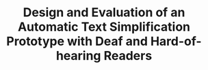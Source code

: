 ---
label: "ASSETS 2024"
title: "Design and Evaluation of an Automatic Text Simplification Prototype with Deaf and Hard-of-hearing Readers"
detail: "Oliver Alonzo, Sooyeon Lee, Akhter Al Amin, Mounica Maddela, Wei Xu, Matt Huenerfauth"
color: red
link: https://dl.acm.org/doi/10.1145/3663548.3675645
---